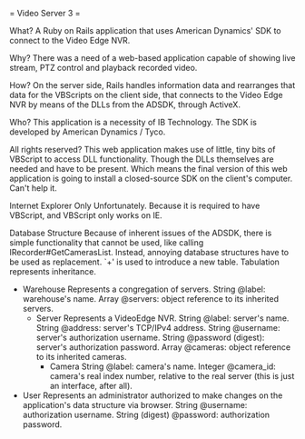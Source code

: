 = Video Server 3 =

 What?
A Ruby on Rails application that uses American Dynamics' SDK to connect to the
Video Edge NVR.

 Why?
There was a need of a web-based application capable of showing live stream, PTZ
control and playback recorded video.

 How?
On the server side, Rails handles information data and rearranges that data for
the VBScripts on the client side, that connects to the Video Edge NVR by means
of the DLLs from the ADSDK, through ActiveX.

 Who?
This application is a necessity of IB Technology.
The SDK is developed by American Dynamics / Tyco.

 All rights reserved?
This web application makes use of little, tiny bits of VBScript to access DLL
functionality. Though the DLLs themselves are needed and have to be present.
Which means the final version of this web application is going to install
a closed-source SDK on the client's computer. Can't help it.

 Internet Explorer Only
Unfortunately. Because it is required to have VBScript, and VBScript only works
on IE.

 Database Structure
Because of inherent issues of the ADSDK, there is simple functionality that
cannot be used, like calling IRecorder#GetCamerasList. Instead, annoying
database structures have to be used as replacement.
`+' is used to introduce a new table.
Tabulation represents inheritance.

 + Warehouse
  Represents a congregation of servers.
  String @label: warehouse's name.
  Array @servers: object reference to its inherited servers.
    + Server
     Represents a VideoEdge NVR.
     String @label: server's name.
     String @address: server's TCP/IPv4 address.
     String @username: server's authorization username.
     String @password (digest): server's authorization password.
     Array @cameras: object reference to its inherited cameras.
        + Camera
         String @label: camera's name.
         Integer @camera_id: camera's real index number, relative to the real
                             server (this is just an interface, after all).
 + User
  Represents an administrator authorized to make changes on the application's
  data structure via browser.
  String @username: authorization username.
  String (digest) @password: authorization password.
